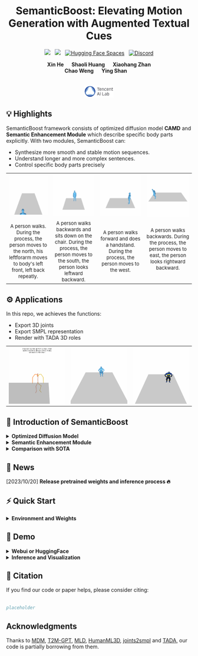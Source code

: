 <div align="center">

<h1> SemanticBoost: Elevating Motion Generation with Augmented Textual Cues </h1>

  <a href='https://arxiv.org/abs/2211.12194'><img src='https://img.shields.io/badge/ArXiv-PDF-red'></a> &nbsp; <a href='https://sadtalker.github.io'><img src='https://img.shields.io/badge/Project-Page-Green'></a> &nbsp; [![Hugging Face Spaces](https://img.shields.io/badge/%F0%9F%A4%97%20Hugging%20Face-Spaces-blue)](https://huggingface.co/spaces/Kleinhe/SemanticBoost)  &nbsp; [![Discord](https://dcbadge.vercel.app/api/server/rrayYqZ4tf?style=flat)](https://discord.gg/rrayYqZ4tf)


<div>
    <b>Xin He </b> &emsp;
    <b>Shaoli Huang </b> &emsp;
    <b>Xiaohang Zhan </b>  <br>
    <b>Chao Weng </b> &emsp;
    <b>Ying Shan </b> &emsp;
</div>
<br>

<a href="https://ai.tencent.com/ailab/zh/index"><img src='figs/ailab.png' width=80></a>


</div>

## 💡 Highlights

SemanticBoost framework consists of optimized diffusion model **CAMD** and **Semantic Enhancement Module** which describe specific body parts explicitly. With two modules, SemanticBoost can:

- Synthesize more smooth and stable motion sequences.
- Understand longer and more complex sentences.
- Control specific body parts precisely


<table>
  <tr>
    <td><img src="figs/north-left.gif"></td>
    <td><img src="figs/south-back.gif"></td>
    <td><img src="figs/west-hand.gif"></td>
    <td><img src="figs/east-back.gif"></td>
  </tr>
  <tr align="center">
    <td><span style="font-size:13px"> A person walks. During the process, the person moves to the north, his leftforarm moves to body's left front, left back repeatly. </span></td>
    <td><span style="font-size:13px"> A person walks backwards and sits down on the chair. During the process, the person moves to the south, the person looks leftward backward. </span></td>
    <td><span style="font-size:13px"> A person walks forward and does a handstand. During the process, the person moves to the west. </span></td>
    <td><span style="font-size:13px"> A person walks backwards. During the process, the person moves to east, the person looks rightward backward. </p></td>
  </tr>
</table>

## ⚙ Applications


In this repo, we achieves the functions:

- Export 3D joints
- Export SMPL representation
- Render with TADA 3D roles

<table>
  <tr>
    <td><img src="figs/joints.gif"></td>
    <td><img src="figs/mesh.gif"></td>
    <td><img src="figs/batman.gif"></td>
  </tr>
</table>

## 📰 Introduction of SemanticBoost

<details>
  <summary><b>Optimized Diffusion Model</b></summary>
  <img src="figs/framework.png">
</details>

<details>
  <summary><b>Semantic Enhancement Module</b></summary>
  <img src="figs/semantic.png">
</details>

<details>
  <summary><b>Comparison with SOTA</b></summary>
  <img src="figs/results.png">
</details>

## 📢 News

[2023/10/20] **Release pretrained weights and inference process 🔥**

## ⚡️ Quick Start

<details>
  <summary><b>Environment and Weights</b></summary>

### 1. Dependencies

```sh
python install -r requirements.txt
```

### 2. Linux Package - Centos
```sh
yum update
yum install mesa*
```

### 3. Linux Package - Debian
```sh
sudo apt-get install freeglut3-dev
```

### 4. Pretrained Weights
```sh
bash scripts/prepare.sh
```

### 5. (Optional) TADA Support

- Download Choice 1

  - Download charactors in 
  > https://drive.google.com/file/d/1rbkIpRmvPaVD9AJeCxWqBBYHkRIwrNmC/view

  - Download Init Pose in

  > https://tada.is.tue.mpg.de/download.php

  - Save two zip files in the root dir and then run command

  ```sh
  bash scripts/tada_process.sh
  ```

- Download Choice 2

  ```sh
  bash scripts/tada_goole.sh
  ```


</details>

## 👀 Demo

<details>

<summary><b>Webui or HuggingFace</b></summary>

Run the following script to launch webui, then visit [0.0.0.0:7860](http://0.0.0.0:7860)

```sh
python app.py
```

</details>

<details>

<summary><b>Inference and Visualization</b></summary>

### General Visualization

```sh
python inference.py --prompt "120, A person walks forward and sits down on the chair." --mode cadm --size 1024 --render_mode pyrender_slow
```

### TADA Visualization

```sh
python inference.py --prompt "120, A person walks forward and sits down on the chair." --mode cadm --size 1024 --render_mode pyrender_slow --tada_role "Iron Man"
```

### Prompt Engineering


1. **Normal sentences** -> (Length,) Sentence

    - Example: 120, A person waks backwards and sits down on the chair.

    - PS: If do not give length, the default setting is 196 frames.

2. **Detail control with semantic enhancement** -> (Length,) Sentence. During the process, (the person moves to [position],) (the person looks [head orientation],) (his left forearm moves to [left forearm position]).

    - Example: 120, A person walks. During the process, the person moves to the south, the person looks forward downward, then leftward backward, his left forearm moves to body's beside, then left front, left back repeatly.

3. **Long motion synthesis with DoubleTake strategy** -> (Length1, ) Sentence1 | (Length2, ) Sentence2 | ...

    - Example: 100, A person walks forward. | 120, A person dances in place. | 100, A person walks backwards.

    - PS: It will synthesize with DoubleTake when "|" is in the sentences.



</details>

## 📖 Citation

If you find our code or paper helps, please consider citing:

```bibtex

placeholder

```

## Acknowledgments

Thanks to [MDM](https://github.com/ChenFengYe/motion-latent-diffusion), [T2M-GPT](https://github.com/Mael-zys/T2M-GPT), [MLD](https://github.com/ChenFengYe/motion-latent-diffusion),  [HumanML3D](https://github.com/EricGuo5513/HumanML3D), [joints2smpl](https://github.com/wangsen1312/joints2smpl) and [TADA](https://github.com/TingtingLiao/TADA), our code is partially borrowing from them.
